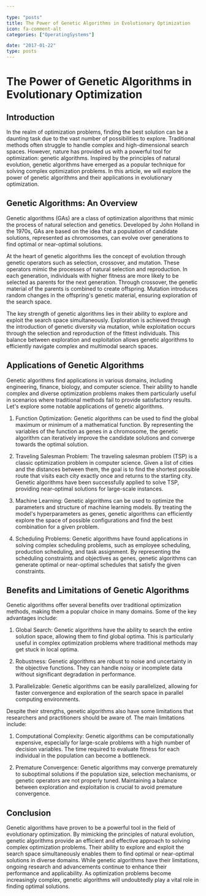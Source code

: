```yaml
---

type: "posts"
title: The Power of Genetic Algorithms in Evolutionary Optimization
icon: fa-comment-alt
categories: ["OperatingSystems"]

date: "2017-01-22"
type: posts
---
```





# The Power of Genetic Algorithms in Evolutionary Optimization

## Introduction

In the realm of optimization problems, finding the best solution can be a daunting task due to the vast number of possibilities to explore. Traditional methods often struggle to handle complex and high-dimensional search spaces. However, nature has provided us with a powerful tool for optimization: genetic algorithms. Inspired by the principles of natural evolution, genetic algorithms have emerged as a popular technique for solving complex optimization problems. In this article, we will explore the power of genetic algorithms and their applications in evolutionary optimization.

## Genetic Algorithms: An Overview

Genetic algorithms (GAs) are a class of optimization algorithms that mimic the process of natural selection and genetics. Developed by John Holland in the 1970s, GAs are based on the idea that a population of candidate solutions, represented as chromosomes, can evolve over generations to find optimal or near-optimal solutions.

At the heart of genetic algorithms lies the concept of evolution through genetic operators such as selection, crossover, and mutation. These operators mimic the processes of natural selection and reproduction. In each generation, individuals with higher fitness are more likely to be selected as parents for the next generation. Through crossover, the genetic material of the parents is combined to create offspring. Mutation introduces random changes in the offspring's genetic material, ensuring exploration of the search space.

The key strength of genetic algorithms lies in their ability to explore and exploit the search space simultaneously. Exploration is achieved through the introduction of genetic diversity via mutation, while exploitation occurs through the selection and reproduction of the fittest individuals. This balance between exploration and exploitation allows genetic algorithms to efficiently navigate complex and multimodal search spaces.

## Applications of Genetic Algorithms

Genetic algorithms find applications in various domains, including engineering, finance, biology, and computer science. Their ability to handle complex and diverse optimization problems makes them particularly useful in scenarios where traditional methods fail to provide satisfactory results. Let's explore some notable applications of genetic algorithms.

1. Function Optimization: Genetic algorithms can be used to find the global maximum or minimum of a mathematical function. By representing the variables of the function as genes in a chromosome, the genetic algorithm can iteratively improve the candidate solutions and converge towards the optimal solution.

2. Traveling Salesman Problem: The traveling salesman problem (TSP) is a classic optimization problem in computer science. Given a list of cities and the distances between them, the goal is to find the shortest possible route that visits each city exactly once and returns to the starting city. Genetic algorithms have been successfully applied to solve TSP, providing near-optimal solutions for large-scale instances.

3. Machine Learning: Genetic algorithms can be used to optimize the parameters and structure of machine learning models. By treating the model's hyperparameters as genes, genetic algorithms can efficiently explore the space of possible configurations and find the best combination for a given problem.

4. Scheduling Problems: Genetic algorithms have found applications in solving complex scheduling problems, such as employee scheduling, production scheduling, and task assignment. By representing the scheduling constraints and objectives as genes, genetic algorithms can generate optimal or near-optimal schedules that satisfy the given constraints.

## Benefits and Limitations of Genetic Algorithms

Genetic algorithms offer several benefits over traditional optimization methods, making them a popular choice in many domains. Some of the key advantages include:

1. Global Search: Genetic algorithms have the ability to search the entire solution space, allowing them to find global optima. This is particularly useful in complex optimization problems where traditional methods may get stuck in local optima.

2. Robustness: Genetic algorithms are robust to noise and uncertainty in the objective functions. They can handle noisy or incomplete data without significant degradation in performance.

3. Parallelizable: Genetic algorithms can be easily parallelized, allowing for faster convergence and exploration of the search space in parallel computing environments.

Despite their strengths, genetic algorithms also have some limitations that researchers and practitioners should be aware of. The main limitations include:

1. Computational Complexity: Genetic algorithms can be computationally expensive, especially for large-scale problems with a high number of decision variables. The time required to evaluate fitness for each individual in the population can become a bottleneck.

2. Premature Convergence: Genetic algorithms may converge prematurely to suboptimal solutions if the population size, selection mechanisms, or genetic operators are not properly tuned. Maintaining a balance between exploration and exploitation is crucial to avoid premature convergence.

## Conclusion

Genetic algorithms have proven to be a powerful tool in the field of evolutionary optimization. By mimicking the principles of natural evolution, genetic algorithms provide an efficient and effective approach to solving complex optimization problems. Their ability to explore and exploit the search space simultaneously enables them to find optimal or near-optimal solutions in diverse domains. While genetic algorithms have their limitations, ongoing research and advancements continue to enhance their performance and applicability. As optimization problems become increasingly complex, genetic algorithms will undoubtedly play a vital role in finding optimal solutions.
